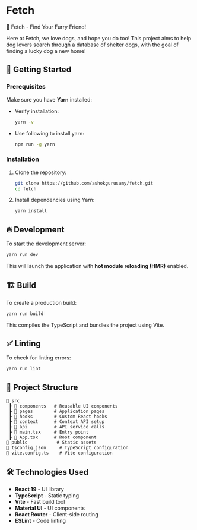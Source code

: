 # Fetch

🐶 Fetch - Find Your Furry Friend!

Here at Fetch, we love dogs, and hope you do too! This project aims to help dog lovers search through a database of shelter dogs, with the goal of finding a lucky dog a new home!

## 🚀 Getting Started

### Prerequisites
Make sure you have **Yarn** installed:
- Verify installation:
  ```sh
  yarn -v
  ```
- Use following to install yarn:
  ```sh
  npm run -g yarn
  ```

### Installation

1. Clone the repository:
   ```sh
   git clone https://github.com/ashokgurusamy/fetch.git
   cd fetch
   ```
2. Install dependencies using Yarn:
   ```sh
   yarn install
   ```

## 🔥 Development
To start the development server:
```sh
yarn run dev
```
This will launch the application with **hot module reloading (HMR)** enabled.

## 🏗️ Build
To create a production build:
```sh
yarn run build
```
This compiles the TypeScript and bundles the project using Vite.

## ✅ Linting
To check for linting errors:
```sh
yarn run lint
```

## 🧐 Project Structure
```
📂 src
 ┣ 📂 components   # Reusable UI components
 ┣ 📂 pages        # Application pages
 ┣ 📂 hooks        # Custom React hooks
 ┣ 📂 context      # Context API setup
 ┣ 📂 api          # API service calls
 ┣ 📜 main.tsx     # Entry point
 ┣ 📜 App.tsx      # Root component
📂 public           # Static assets
📜 tsconfig.json     # TypeScript configuration
📜 vite.config.ts    # Vite configuration
```

## 🛠️ Technologies Used
- **React 19** - UI library
- **TypeScript** - Static typing
- **Vite** - Fast build tool
- **Material UI** - UI components
- **React Router** - Client-side routing
- **ESLint** - Code linting

